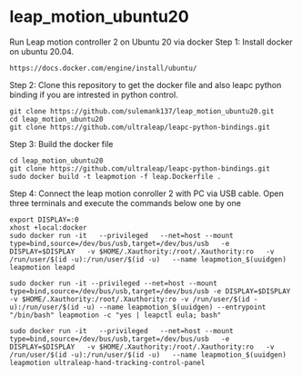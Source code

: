# leap_motion_ubuntu20
Run Leap motion controller 2 on Ubuntu 20 via docker
Step 1: Install docker on ubuntu 20.04.
```
https://docs.docker.com/engine/install/ubuntu/
```
Step 2: Clone this repository to get the docker file and also leapc python binding if you are intrested in python control.
```
git clone https://github.com/sulemank137/leap_motion_ubuntu20.git
cd leap_motion_ubuntu20
git clone https://github.com/ultraleap/leapc-python-bindings.git
```
Step 3: Build the docker file
```
cd leap_motion_ubuntu20
git clone https://github.com/ultraleap/leapc-python-bindings.git
sudo docker build -t leapmotion -f leap.Dockerfile .
```
Step 4: Connect the leap motion conroller 2 with PC via USB cable. Open three terminals and execute the commands below one by one 
```
export DISPLAY=:0
xhost +local:docker
sudo docker run -it   --privileged   --net=host --mount type=bind,source=/dev/bus/usb,target=/dev/bus/usb   -e DISPLAY=$DISPLAY   -v $HOME/.Xauthority:/root/.Xauthority:ro   -v /run/user/$(id -u):/run/user/$(id -u)   --name leapmotion_$(uuidgen)   leapmotion leapd
```
```
sudo docker run -it --privileged --net=host --mount type=bind,source=/dev/bus/usb,target=/dev/bus/usb -e DISPLAY=$DISPLAY -v $HOME/.Xauthority:/root/.Xauthority:ro -v /run/user/$(id -u):/run/user/$(id -u) --name leapmotion_$(uuidgen) --entrypoint "/bin/bash" leapmotion -c "yes | leapctl eula; bash"
```
```
sudo docker run -it   --privileged   --net=host --mount type=bind,source=/dev/bus/usb,target=/dev/bus/usb   -e DISPLAY=$DISPLAY   -v $HOME/.Xauthority:/root/.Xauthority:ro   -v /run/user/$(id -u):/run/user/$(id -u)   --name leapmotion_$(uuidgen)   leapmotion ultraleap-hand-tracking-control-panel
```

